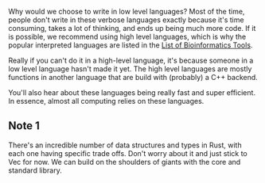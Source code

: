 
 

Why would we choose to write in low level languages? Most of the time, people don't write in these verbose languages exactly because it's time consuming, takes a lot of thinking, and ends up being much more code. If it is possible, we recommend using high level languages, which is why the popular interpreted languages are listed in the [List of Bioinformatics Tools](./7_List_Of_Bioinformatics_Tools.md).

Really if you can't do it in a high-level language, it's because someone in a low level language hasn't made it yet. The high level languages are mostly functions in another language that are build with (probably) a C++ backend.

You'll also hear about these languages being really fast and super efficient. In essence, almost all computing relies on these languages.
<!-- 
<a href="./7_List_Of_Bioinformatics_Tools.md" target="_blank">List of Bioinformatics Tools</a> -->

## Note 1
There's an incredible number of data structures and types in Rust, with each one having specific trade offs. Don't worry about it and just stick to Vec<u8> for now. We can build on the shoulders of giants with the core and standard library.
